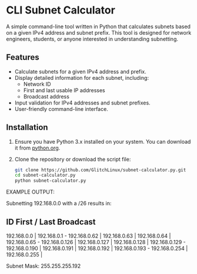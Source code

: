 # CLI Subnet Calculator

A simple command-line tool written in Python that calculates subnets based on a given IPv4 address and subnet prefix. This tool is designed for network engineers, students, or anyone interested in understanding subnetting.

## Features

- Calculate subnets for a given IPv4 address and prefix.
- Display detailed information for each subnet, including:
  - Network ID
  - First and last usable IP addresses
  - Broadcast address
- Input validation for IPv4 addresses and subnet prefixes.
- User-friendly command-line interface.

## Installation

1. Ensure you have Python 3.x installed on your system. You can download it from [python.org](https://www.python.org/downloads/).

2. Clone the repository or download the script file:

   ```bash
   git clone https://github.com/GlitchLinux/subnet-calculator.py.git
   cd subnet-calculator.py
   python subnet-calculator.py


EXAMPLE OUTPUT:

Subnetting 192.168.0.0 with a /26 results in:

ID               First / Last                         Broadcast     
----------------------------------------------------------------------
192.168.0.0    | 192.168.0.1     -   192.168.0.62   | 192.168.0.63   |
192.168.0.64   | 192.168.0.65    -   192.168.0.126  | 192.168.0.127  |
192.168.0.128  | 192.168.0.129   -   192.168.0.190  | 192.168.0.191  |
192.168.0.192  | 192.168.0.193   -   192.168.0.254  | 192.168.0.255  |

Subnet Mask: 255.255.255.192

